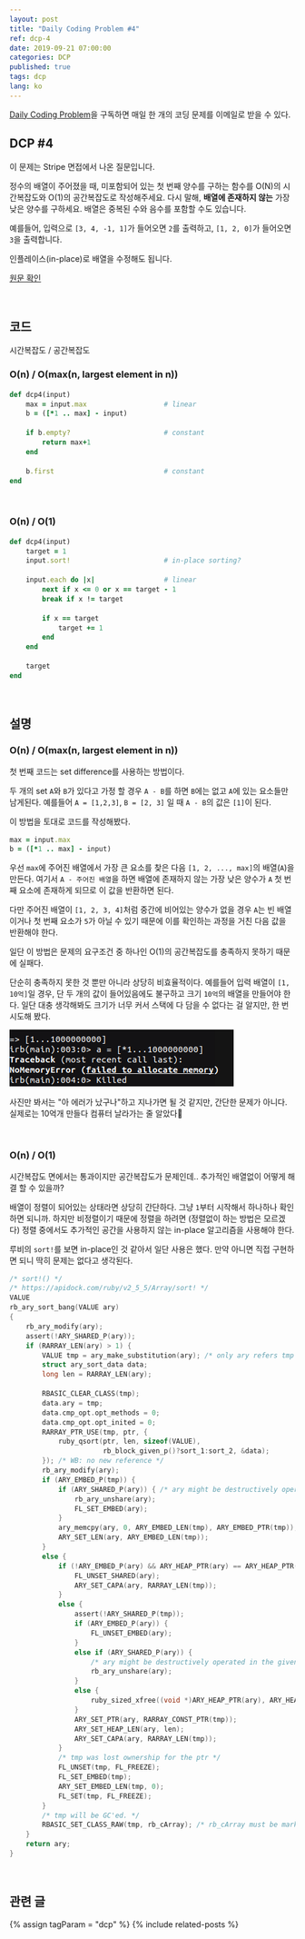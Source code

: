 ```yaml
---
layout: post
title: "Daily Coding Problem #4"
ref: dcp-4
date: 2019-09-21 07:00:00
categories: DCP
published: true
tags: dcp
lang: ko
---
```


[Daily Coding Problem](https://www.dailycodingproblem.com)을 구독하면 매일 한 개의 코딩 문제를 이메일로 받을 수 있다.

## **DCP #4**
이 문제는 Stripe 면접에서 나온 질문입니다.

정수의 배열이 주어졌을 때, 미포함되어 있는 첫 번째 양수를 구하는 함수를 O(N)의 시간복잡도와 O(1)의 공간복잡도로 작성해주세요. 다시 말해, **배열에 존재하지 않는** 가장 낮은 양수를 구하세요. 배열은 
중복된 수와 음수를 포함할 수도 있습니다.

예를들어, 입력으로 `[3, 4, -1, 1]`가 들어오면 `2`를 출력하고,
 `[1, 2, 0]`가 들어오면 `3`을 출력합니다.

인플레이스(in-place)로 배열을 수정해도 됩니다.

[원문 확인](en-dcp-4.html#dcp4) 

<br>

## **코드**
시간복잡도 / 공간복잡도

### O(n) / O(max(n, largest element in n))
```ruby
def dcp4(input)
    max = input.max                   # linear
    b = ([*1 .. max] - input)

    if b.empty?                       # constant
        return max+1 
    end

    b.first                           # constant
end
```

<br>

### O(n) / O(1)
```ruby
def dcp4(input)
    target = 1
    input.sort!                       # in-place sorting?

    input.each do |x|                 # linear
        next if x <= 0 or x == target - 1
        break if x != target

        if x == target
            target += 1
        end
    end

    target
end
```
<br>

## **설명**

### O(n) / O(max(n, largest element in n))
첫 번째 코드는 set difference를 사용하는 방법이다.

두 개의 set `A`와 `B`가 있다고 가정 할 경우 `A - B`를 하면 `B`에는 없고 `A`에 있는 요소들만 남게된다. 예를들어 `A = [1,2,3]`, `B = [2, 3]` 일 때 `A - B`의 값은 `[1]`이 된다. 

이 방법을 토대로 코드를 작성해봤다.

```ruby
max = input.max
b = ([*1 .. max] - input)
```

우선 `max`에 주어진 배열에서 가장 큰 요소를 찾은 다음 `[1, 2, ..., max]`의 배열(`A`)을 만든다. 
여기서 `A - 주어진 배열`을 하면 배열에 존재하지 않는 가장 낮은 양수가 `A` 첫 번째 요소에 존재하게 되므로 이 값을 반환하면 된다. 

다만 주어진 배열이 `[1, 2, 3, 4]`처럼 중간에 비어있는 양수가 없을 경우 `A`는 빈 배열이거나 첫 번째 요소가 `5`가 아닐 수 있기 때문에 이를 확인하는 과정을 거친 다음 값을 반환해야 한다.

일단 이 방법은 문제의 요구조건 중 하나인 O(1)의 공간복잡도를 충족하지 못하기 때문에 실패다.

단순히 충족하지 못한 것 뿐만 아니라 상당히 비효율적이다. 예를들어 입력 배열이 `[1, 10억]`일 경우, 단 두 개의 값이 들어있음에도 불구하고 크기 `10억`의 배열을 만들어야 한다. 일단 대충 생각해봐도 크기가 너무 커서 스택에 다 담을 수 없다는 걸 알지만, 한 번 시도해 봤다.

![Memory](/assets/images/dcp/problem4/memory.png)

사진만 봐서는 "아 에러가 났구나"하고 지나가면 될 것 같지만, 간단한 문제가 아니다.
실제로는 10억개 만들다 컴퓨터 날라가는 줄 알았다💢

<br>

### O(n) / O(1)
시간복잡도 면에서는 통과이지만 공간복잡도가 문제인데.. 추가적인 배열없이 어떻게 해결 할 수 있을까?

배열이 정렬이 되어있는 상태라면 상당히 간단하다. 그냥 `1`부터 시작해서 하나하나 확인하면 되니까.
하지만 비정렬이기 때문에 정렬을 하려면 (정렬없이 하는 방법은 모르겠다) 정렬 중에서도 추가적인 공간을 사용하지 않는 in-place 알고리즘을 사용해야 한다.

루비의 `sort!`를 보면 in-place인 것 같아서 일단 사용은 했다. 만약 아니면 직접 구현하면 되니
딱히 문제는 없다고 생각된다.

```c
/* sort!() */
/* https://apidock.com/ruby/v2_5_5/Array/sort! */
VALUE
rb_ary_sort_bang(VALUE ary)
{
    rb_ary_modify(ary);
    assert(!ARY_SHARED_P(ary));
    if (RARRAY_LEN(ary) > 1) {
        VALUE tmp = ary_make_substitution(ary); /* only ary refers tmp */
        struct ary_sort_data data;
        long len = RARRAY_LEN(ary);

        RBASIC_CLEAR_CLASS(tmp);
        data.ary = tmp;
        data.cmp_opt.opt_methods = 0;
        data.cmp_opt.opt_inited = 0;
        RARRAY_PTR_USE(tmp, ptr, {
            ruby_qsort(ptr, len, sizeof(VALUE),
                       rb_block_given_p()?sort_1:sort_2, &data);
        }); /* WB: no new reference */
        rb_ary_modify(ary);
        if (ARY_EMBED_P(tmp)) {
            if (ARY_SHARED_P(ary)) { /* ary might be destructively operated in the given block */
                rb_ary_unshare(ary);
                FL_SET_EMBED(ary);
            }
            ary_memcpy(ary, 0, ARY_EMBED_LEN(tmp), ARY_EMBED_PTR(tmp));
            ARY_SET_LEN(ary, ARY_EMBED_LEN(tmp));
        }
        else {
            if (!ARY_EMBED_P(ary) && ARY_HEAP_PTR(ary) == ARY_HEAP_PTR(tmp)) {
                FL_UNSET_SHARED(ary);
                ARY_SET_CAPA(ary, RARRAY_LEN(tmp));
            }
            else {
                assert(!ARY_SHARED_P(tmp));
                if (ARY_EMBED_P(ary)) {
                    FL_UNSET_EMBED(ary);
                }
                else if (ARY_SHARED_P(ary)) {
                    /* ary might be destructively operated in the given block */
                    rb_ary_unshare(ary);
                }
                else {
                    ruby_sized_xfree((void *)ARY_HEAP_PTR(ary), ARY_HEAP_SIZE(ary));
                }
                ARY_SET_PTR(ary, RARRAY_CONST_PTR(tmp));
                ARY_SET_HEAP_LEN(ary, len);
                ARY_SET_CAPA(ary, RARRAY_LEN(tmp));
            }
            /* tmp was lost ownership for the ptr */
            FL_UNSET(tmp, FL_FREEZE);
            FL_SET_EMBED(tmp);
            ARY_SET_EMBED_LEN(tmp, 0);
            FL_SET(tmp, FL_FREEZE);
        }
        /* tmp will be GC'ed. */
        RBASIC_SET_CLASS_RAW(tmp, rb_cArray); /* rb_cArray must be marked */
    }
    return ary;
}
```

<br>

## **관련 글**
{% assign tagParam = "dcp" %}
{% include related-posts %}